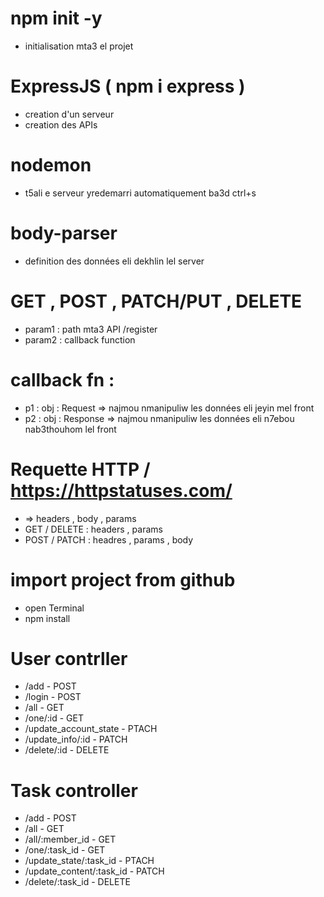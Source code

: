 # npm init -y
- initialisation mta3 el projet

# ExpressJS ( npm i express )
- creation d'un serveur
- creation des APIs

# nodemon
- t5ali e serveur yredemarri automatiquement ba3d ctrl+s

# body-parser
- definition des données eli dekhlin lel server

# GET , POST , PATCH/PUT , DELETE
- param1 : path mta3 API /register
- param2 : callback function

# callback fn :
- p1 : obj : Request => najmou nmanipuliw les données eli jeyin mel front
- p2 : obj : Response => najmou nmanipuliw les données eli n7ebou nab3thouhom lel front

# Requette HTTP / https://httpstatuses.com/
- => headers , body , params
- GET / DELETE : headers , params
- POST / PATCH : headres , params , body

# import project from github
- open Terminal
- npm install

# User contrller
- /add - POST
- /login - POST
- /all - GET
- /one/:id - GET
- /update_account_state - PTACH
- /update_info/:id - PATCH
- /delete/:id - DELETE

# Task controller
- /add - POST
- /all - GET
- /all/:member_id - GET
- /one/:task_id - GET
- /update_state/:task_id - PTACH
- /update_content/:task_id - PATCH
- /delete/:task_id - DELETE